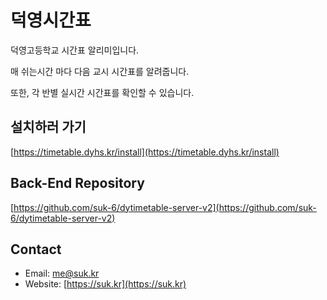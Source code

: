 # 덕영시간표

덕영고등학교 시간표 알리미입니다.

매 쉬는시간 마다 다음 교시 시간표를 알려줍니다.

또한, 각 반별 실시간 시간표를 확인할 수 있습니다.

## 설치하러 가기

[https://timetable.dyhs.kr/install](https://timetable.dyhs.kr/install)

## Back-End Repository

[https://github.com/suk-6/dytimetable-server-v2](https://github.com/suk-6/dytimetable-server-v2)

## Contact

-   Email: [me@suk.kr](mailto:me@suk.kr)
-   Website: [https://suk.kr](https://suk.kr)
